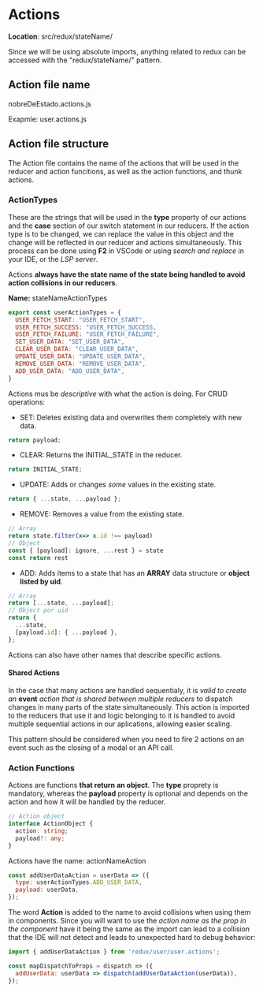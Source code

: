 # Actions

**Location**: src/redux/stateName/

Since we will be using absolute imports, anything related to redux can be accessed with the "redux/stateName/" pattern.

## Action file name

nobreDeEstado.actions.js

Exapmle: user.actions.js

## Action file structure

The Action file contains the name of the actions that will be used in the reducer and action funcitions, as well as the action functions, and thunk actions.

### ActionTypes

These are the strings that will be used in the **type** property of our actions and the **case** section of our switch statement in our reducers. If the action type is to be changed, we can replace the value in this object and the change will be reflected in our reducer and actions simultaneously. This process can be done using **F2** in VSCode or using _search and replace_ in your IDE, or the _LSP server_.

Actions **always have the state name of the state being handled to avoid action collisions in our reducers**.

**Name:** stateNameActionTypes

```javascript
export const userActionTypes = {
  USER_FETCH_START: "USER_FETCH_START",
  USER_FETCH_SUCCESS: "USER_FETCH_SUCCESS,
  USER_FETCH_FAILURE: "USER_FETCH_FAILURE",
  SET_USER_DATA: "SET_USER_DATA",
  CLEAR_USER_DATA: "CLEAR_USER_DATA",
  UPDATE_USER_DATA: "UPDATE_USER_DATA",
  REMOVE_USER_DATA: "REMOVE_USER_DATA",
  ADD_USER_DATA: "ADD_USER_DATA",
}
```

Actions mus be _descriptive_ with what the action is doing. For CRUD operations:

- SET: Deletes existing data and overwrites them completely with new data.

```javascript
return payload;
```

- CLEAR: Returns the INITIAL_STATE in the reducer.

```javascript
return INITIAL_STATE;
```

- UPDATE: Adds or changes _some_ values in the existing state.

```javascript
return { ...state, ...payload };
```

- REMOVE: Removes a value from the existing state.

```javascript
// Array
return state.filter(x=> x.id !== payload)
// Object
const { [payload]: ignore, ...rest } = state
const return rest

```

- ADD: Adds items to a state that has an **ARRAY** data structure or **object listed by uid**.

```javascript
// Array
return [...state, ...payload];
// Object por uid
return {
  ...state,
  [payload.id]: { ...payload },
};
```

Actions can also have other names that describe specific actions.

#### Shared Actions

In the case that many actions are handled sequentialy, it is _valid to create an_ **event** _action that is shared between multiple reducers_ to dispatch changes in many parts of the state simultaneously. This action is imported to the reducers that use it and logic belonging to it is handled to avoid multiple sequential actions in our aplications, allowing easier scaling.

This pattern should be considered when you need to fire 2 actions on an event such as the closing of a modal or an API call.

### Action Functions

Actions are functions **that return an object**. The **type** proprety is mandatory, whereas the **payload** property is optional and depends on the action and how it will be handled by the reducer.

```typescript
// Action object
interface ActionObject {
  action: string;
  payload?: any;
}
```

Actions have the name: actionNameAction

```javascript
const addUserDataAction = userData => ({
  type: userActionTypes.ADD_USER_DATA,
  payload: userData,
});
```

The word **Action** is added to the name to avoid collisions when using them in components. Since you will want to use the _action name as the prop in the component_ have it being the same as the import can lead to a collision that the IDE will not detect and leads to unexpected hard to debug behavior:

```javascript
import { addUserDataAction } from 'redux/user/user.actions';

const mapDispatchToProps = dispatch => ({
  addUserData: userData => dispatch(addUserDataAction(userData)),
});
```
